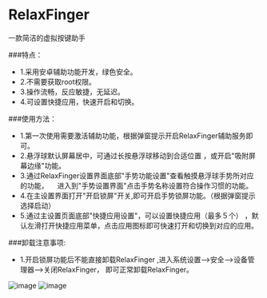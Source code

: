 # RelaxFinger
一款简洁的虚拟按键助手

###特点：
- 1.采用安卓辅助功能开发，绿色安全。
- 2.不需要获取root权限。
- 3.操作流畅，反应敏捷，无延迟。
- 4.可设置快捷应用，快速开启和切换。


###使用方法：
- 1.第一次使用需要激活辅助功能，根据弹窗提示开启RelaxFinger辅助服务即可。
- 2.悬浮球默认屏幕居中，可通过长按悬浮球移动到合适位置 
 ，或开启"吸附屏幕边缘"功能。
- 3.通过RelaxFinger设置界面底部"手势功能设置"查看触摸悬浮球手势所对应的功能，
　进入到"手势设置界面"点击手势名称设置符合操作习惯的功能。
- 4.在主设置界面打开"开启锁屏"开关,即可开启手势锁屏功能。（根据弹窗提示选择启动）
- 5.通过主设置页面底部"快捷应用设置"，可以设置快捷应用（最多５个）
 ，默认左滑打开快捷应用菜单，点击应用图标即可快速打开和切换到对应的应用。

###卸载注意事项:
- 1.开启锁屏功能后不能直接卸载RelaxFinger
 ,进入系统设置-->安全-->设备管理器-->关闭RelaxFinger，
  即可正常卸载RelaxFinger。

![image](https://github.com/fg607/RelaxFinger/blob/master/screenshot0) ![image](https://github.com/fg607/RelaxFinger/blob/master/screenshot1)


